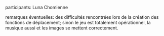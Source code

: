 participants: Luna Chomienne

remarques éventuelles: des difficultés rencontrées lors de la création des fonctions de déplacement; sinon le jeu est totalement opérationnel, la musique aussi et les images se mettent correctement.

